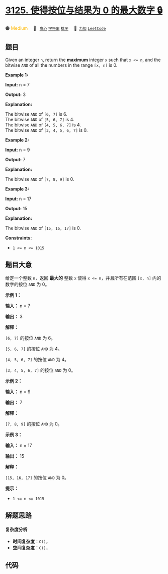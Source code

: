 # [3125. 使得按位与结果为 0 的最大数字 🔒](https://2xiao.github.io/leetcode-js/problem/3125.html)

🟠 <font color=#ffb800>Medium</font>&emsp; 🔖&ensp; [`贪心`](/tag/greedy.md) [`字符串`](/tag/string.md) [`排序`](/tag/sorting.md)&emsp; 🔗&ensp;[`力扣`](https://leetcode.cn/problems/maximum-number-that-makes-result-of-bitwise-and-zero) [`LeetCode`](https://leetcode.com/problems/maximum-number-that-makes-result-of-bitwise-and-zero)

## 题目

Given an integer `n`, return the **maximum** integer `x` such that `x <= n`,
and the bitwise `AND` of all the numbers in the range `[x, n]` is 0.



**Example 1:**

**Input:** n = 7

**Output:** 3

**Explanation:**

The bitwise `AND` of `[6, 7]` is 6.  
The bitwise `AND` of `[5, 6, 7]` is 4.  
The bitwise `AND` of `[4, 5, 6, 7]` is 4.  
The bitwise `AND` of `[3, 4, 5, 6, 7]` is 0.

**Example 2:**

**Input:** n = 9

**Output:** 7

**Explanation:**

The bitwise `AND` of `[7, 8, 9]` is 0.

**Example 3:**

**Input:** n = 17

**Output:** 15

**Explanation:**

The bitwise `AND` of `[15, 16, 17]` is 0.



**Constraints:**

  * `1 <= n <= 1015`


## 题目大意

给定一个整数 `n`，返回 **最大的**  整数 `x` 使得 `x <= n`，并且所有在范围 `[x, n]` 内的数字的按位 `AND` 为 0。



**示例 1：**

**输入：** n = 7

**输出：** 3

**解释：**

`[6, 7]` 的按位 `AND` 为 6。

`[5, 6, 7]` 的按位 `AND` 为 4。

`[4, 5, 6, 7]` 的按位 `AND` 为 4。

`[3, 4, 5, 6, 7]` 的按位 `AND` 为 0。

**示例 2：**

**输入：** n = 9

**输出：** 7

**解释：**

`[7, 8, 9]` 的按位 `AND` 为 0。

**示例 3：**

**输入：** n = 17

**输出：** 15

**解释：**

`[15, 16, 17]` 的按位 `AND` 为 0。



**提示：**

  * `1 <= n <= 1015`


## 解题思路

#### 复杂度分析

- **时间复杂度**：`O()`，
- **空间复杂度**：`O()`，

## 代码

```javascript

```